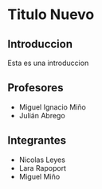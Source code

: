 # Titulo Nuevo

## Introduccion
 Esta es una introduccion


## Profesores

 * Miguel Ignacio Miño
 * Julián Abrego


## Integrantes
* Nicolas Leyes
* Lara Rapoport	
* Miguel Miño


